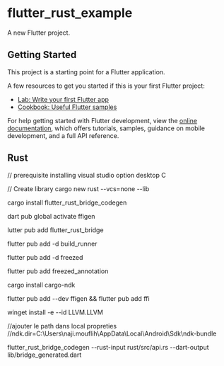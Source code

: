 # flutter_rust_example

A new Flutter project.

## Getting Started

This project is a starting point for a Flutter application.

A few resources to get you started if this is your first Flutter project:

- [Lab: Write your first Flutter app](https://docs.flutter.dev/get-started/codelab)
- [Cookbook: Useful Flutter samples](https://docs.flutter.dev/cookbook)

For help getting started with Flutter development, view the
[online documentation](https://docs.flutter.dev/), which offers tutorials,
samples, guidance on mobile development, and a full API reference.

## Rust

// prerequisite
installing visual studio option desktop C

// Create library
cargo new rust --vcs=none --lib

cargo install flutter_rust_bridge_codegen

dart pub global activate ffigen

lutter pub add flutter_rust_bridge

flutter pub add -d build_runner

flutter pub add -d freezed

flutter pub add freezed_annotation

cargo install cargo-ndk

flutter pub add --dev ffigen && flutter pub add ffi

winget install -e --id LLVM.LLVM

//ajouter le path dans local propreties
//ndk.dir=C:\\Users\\naji.mouflih\\AppData\\Local\\Android\\Sdk\\ndk-bundle

flutter_rust_bridge_codegen --rust-input rust/src/api.rs --dart-output lib/bridge_generated.dart
